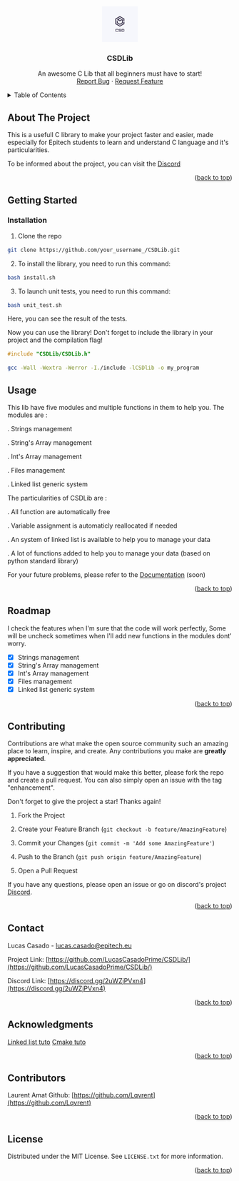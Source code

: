<!-- PROJECT LOGO -->
<br />
<div  align="center">
<a  href="https://github.com/LucasCasadoPrime/CSDLib/blob/master/assets/logo.png">
<img  src="assets/logo.png"  alt="Logo"  width="80"  height="80">
</a>
<h3  align="center">CSDLib</h3>
<p  align="center">
An awesome C Lib that all beginners must have to start!
<br />
<a  href="https://github.com/LucasCasadoPrime/CSDLib/issues">Report Bug</a>
·
<a  href="https://github.com/LucasCasadoPrime/CSDLib/issues">Request Feature</a>
</p>
</div>


<!-- TABLE OF CONTENTS -->
<details>
<summary>Table of Contents</summary>
	<ol>
		<li>
			<a  href="#about-the-project">About The Project</a>
		</li>
		<li>
			<a  href="#getting-started">Getting Started</a>
				<ul>
					<li><a  href="#installation">Installation</a></li>
				</ul>
		</li>
		<li><a  href="#usage">Usage</a></li>
		<li><a  href="#roadmap">Roadmap</a></li>
		<li><a  href="#contributing">Contributing</a></li>
		<li><a  href="#contact">Contact</a></li>
        <li><a  href="#acknowledgments"> Acknowledgments</a></li>
        <li><a  href="#contributors"> Contributors</a></li>
		<li><a  href="#license">License</a></li>
	</ol>
</details>

<!-- ABOUT THE PROJECT -->

## About The Project
This is a usefull C library to make your project faster and easier, made especially for Epitech students to learn and understand C language and it's particularities.

To be informed about the project, you can visit the [Discord](https://discord.gg/2uWZjPVxn4)

<p  align="right">(<a  href="#top">back to top</a>)</p>


<!-- GETTING STARTED -->

## Getting Started  

### Installation

1. Clone the repo

```sh
git clone https://github.com/your_username_/CSDLib.git
```
2. To install the library, you need to run this command:

```sh
bash install.sh
```
3. To launch unit tests, you need to run this command:

```sh
bash unit_test.sh
```
Here, you can see the result of the tests.

Now you can use the library!
Don't forget to include the library in your project and the compilation flag!

```c
#include "CSDLib/CSDLib.h"
```

```sh
gcc -Wall -Wextra -Werror -I./include -lCSDlib -o my_program
```

<!-- USAGE EXAMPLES -->
## Usage

This lib have five modules and multiple functions in them to help you.
The modules are :

. Strings management

. String's Array management

. Int's Array management

. Files management

. Linked list generic system

The particularities of CSDLib are :

. All function are automatically free

. Variable assignment is automaticly reallocated if needed

. An system of linked list is available to help you to manage your data

. A lot of functions added to help you to manage your data (based on python standard library)


For your future problems, please refer to the [Documentation]() (soon)

<p  align="right">(<a  href="#top">back to top</a>)</p>

<!-- ROADMAP -->

## Roadmap 
I check the features when I'm sure that the code will work perfectly, Some will be uncheck sometimes when I'll add new functions in the modules dont' worry.

- [x] Strings management
- [x] String's Array management
- [x] Int's Array management
- [x] Files management
- [x] Linked list generic system 

<p  align="right">(<a  href="#top">back to top</a>)</p>

<!-- CONTRIBUTING -->
## Contributing

  

Contributions are what make the open source community such an amazing place to learn, inspire, and create. Any contributions you make are **greatly appreciated**.

  

If you have a suggestion that would make this better, please fork the repo and create a pull request. You can also simply open an issue with the tag "enhancement".

Don't forget to give the project a star! Thanks again!

  

1. Fork the Project

2. Create your Feature Branch (`git checkout -b feature/AmazingFeature`)

3. Commit your Changes (`git commit -m 'Add some AmazingFeature'`)

4. Push to the Branch (`git push origin feature/AmazingFeature`)

5. Open a Pull Request

If you have any questions, please open an issue or go on discord's project [Discord](https://discord.gg/2uWZjPVxn4).

<p  align="right">(<a  href="#top">back to top</a>)</p>
<!-- CONTACT -->

## Contact

Lucas Casado  - lucas.casado@epitech.eu

Project Link: [https://github.com/LucasCasadoPrime/CSDLib/](https://github.com/LucasCasadoPrime/CSDLib/)

Discord Link: [https://discord.gg/2uWZjPVxn4](https://discord.gg/2uWZjPVxn4)

<p  align="right">(<a  href="#top">back to top</a>)</p>

<!-- ACKNOWLEDGMENTS -->

## Acknowledgments

[Linked list tuto](https://www.codegrepper.com/code-examples/c/linked++list+in+c)
[Cmake tuto](https://www.pragmaticlinux.com/2022/02/create-a-shared-library-in-c-with-cmake/)

<p  align="right">(<a  href="#top">back to top</a>)</p>


<!-- CONTRIBUTOR -->

## Contributors

Laurent Amat Github: [https://github.com/Lqvrent](https://github.com/Lqvrent)

<p  align="right">(<a  href="#top">back to top</a>)</p>



<!-- LICENSE -->

## License

  

Distributed under the MIT License. See `LICENSE.txt` for more information.

  

<p  align="right">(<a  href="#top">back to top</a>)</p>